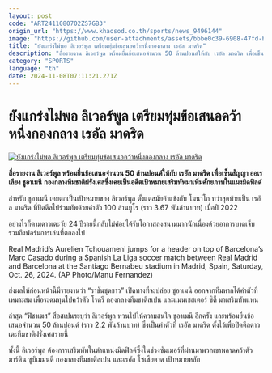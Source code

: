 ```yaml
---
layout: post
code: "ART2411080702ZS7GB3"
origin_url: "https://www.khaosod.co.th/sports/news_9496144"
image: "https://github.com/user-attachments/assets/bbbe0c39-6908-47fd-b31c-5f977932059c"
title: "ยังแกร่งไม่พอ ลิเวอร์พูล เตรียมทุ่มข้อเสนอคว้าหนึ่งกองกลาง เรอัล มาดริด"
description: "สื่อรายงาน ลิเวอร์พูล พร้อมยื่นข้อเสนอจำนวน 50 ล้านปอนด์ให้กับ เรอัล มาดริด เพื่อเซ็นสัญญา ออเรเลียง ชูอาเมนี กองกลางทีมชาติฝรั่งเศสซึ่งเคยเป็นอดีตเป้าหมายเสริมทัพมาเพิ่มศักยภาพในแผงมิดฟิลด์"
category: "SPORTS"
language: "th"
date: 2024-11-08T07:11:21.271Z
---
```


# ยังแกร่งไม่พอ ลิเวอร์พูล เตรียมทุ่มข้อเสนอคว้าหนึ่งกองกลาง เรอัล มาดริด

[![ยังแกร่งไม่พอ ลิเวอร์พูล เตรียมทุ่มข้อเสนอคว้าหนึ่งกองกลาง เรอัล มาดริด](https://www.khaosod.co.th/wpapp/uploads/2024/11/liverpool-Tchouameni-35532.jpg "ยังแกร่งไม่พอ ลิเวอร์พูล เตรียมทุ่มข้อเสนอคว้าหนึ่งกองกลาง เรอัล มาดริด")](https://www.khaosod.co.th/wpapp/uploads/2024/11/liverpool-Tchouameni-35532.jpg)

**สื่อรายงาน ลิเวอร์พูล พร้อมยื่นข้อเสนอจำนวน 50 ล้านปอนด์ให้กับ เรอัล มาดริด เพื่อเซ็นสัญญา ออเรเลียง ชูอาเมนี กองกลางทีมชาติฝรั่งเศสซึ่งเคยเป็นอดีตเป้าหมายเสริมทัพมาเพิ่มศักยภาพในแผงมิดฟิลด์**

สำหรับ ชูอาเมนี เคยตกเป็นเป้าหมายของ ลิเวอร์พูล ตั้งแต่สมัยค้าแข้งกับ โมนาโก ทว่าสุดท้ายเป็น เรอัล มาดริด ที่ปิดดีลไปร่วมทัพด้วยค่าตัว 100 ล้านยูโร (ราว 3.67 พันล้านบาท) เมื่อปี 2022

อย่างไรก็ตามดาวเตะวัย 24 ปีรายนี้กลับไม่ค่อยได้รับโอกาสลงสนามมากนักเนื่องด้วยอาการบาดเจ็บ รวมถึงฟอร์มการเล่นที่ตกลงไป

Real Madrid’s Aurelien Tchouameni jumps for a header on top of Barcelona’s Marc Casado during a Spanish La Liga soccer match between Real Madrid and Barcelona at the Santiago Bernabeu stadium in Madrid, Spain, Saturday, Oct. 26, 2024. (AP Photo/Manu Fernandez)



ส่งผลให้ก่อนหน้านี้มีรายงานว่า “ราชันชุดขาว” เปิดทางที่จะปล่อย ชูอาเมนี ออกจากทีมหากได้ค่าตัวที่เหมาะสม เพื่อระดมทุนไปคว้าตัว โรดรี กองกลางทีมชาติสเปน และแมนเชสเตอร์ ซิตี้ มาเสริมทัพแทน

ล่าสุด “ฟิชาเฆส” สื่อสเปนระบุว่า ลิเวอร์พูล หวนไปให้ความสนใจ ชูอาเมนี อีกครั้ง และพร้อมยื่นข้อเสนอจำนวน 50 ล้านปอนด์ (ราว 2.2 พันล้านบาท) ซึ่งเป็นค่าตัวที่ เรอัล มาดริด ตั้งไว้เพื่อปิดดีลดาวเตะทีมชาติฝรั่งเศสรายนี้

ทั้งนี้ ลิเวอร์พูล ต้องการเสริมทัพในตำแหน่งมิดฟิลด์ซึ่งในช่วงซัมเมอร์ที่ผ่านมาพวกเขาพลาดคว้าตัว มาร์ติน ซูบิเมมนดี กองกลางทีมชาติสเปน และเรอัล โซเซียดาด เป้าหมายหลัก